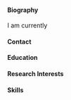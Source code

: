 
#### Biography
I am currently

#### Contact


#### Education


#### Research Interests

#### Skills
